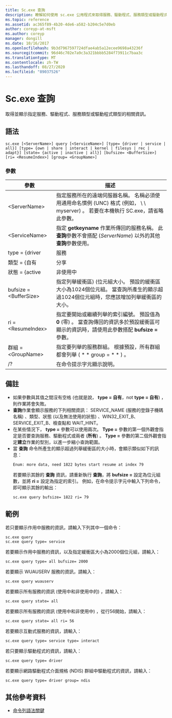 ```yaml
---
title: Sc.exe 查詢
description: 瞭解如何使用 sc.exe 公用程式來取得服務、驅動程式、服務類型或驅動程式類型的相關資訊
ms.topic: reference
ms.assetid: ac365f89-4b20-4de6-a582-b204c5e7d0eb
author: coreyp-at-msft
ms.author: coreyp
manager: dongill
ms.date: 10/16/2017
ms.openlocfilehash: 9b3d7967597724dfae4ab5a12ecee9698a43236f
ms.sourcegitcommit: 96d46c702e7a9c3a321bbbb5284f73911c7baa3c
ms.translationtype: MT
ms.contentlocale: zh-TW
ms.lasthandoff: 08/27/2020
ms.locfileid: "89037526"
---
```

# <a name="scexe-query"></a>Sc.exe 查詢

取得並顯示指定服務、驅動程式、服務類型或驅動程式類型的相關資訊。

## <a name="syntax"></a>語法

```
sc.exe [<ServerName>] query [<ServiceName>] [type= {driver | service | all}] [type= {own | share | interact | kernel | filesys | rec | adapt}] [state= {active | inactive | all}] [bufsize= <BufferSize>] [ri= <ResumeIndex>] [group= <GroupName>]
```

### <a name="parameters"></a>參數

|       參數        |                                                                                                                          描述                                                                                                                          |
|------------------------|---------------------------------------------------------------------------------------------------------------------------------------------------------------------------------------------------------------------------------------------------------------|
|     \<ServerName>      |                       指定服務所在的遠端伺服器名稱。 名稱必須使用通用命名慣例 (UNC) 格式 (例如， \\ \\ myserver) 。 若要在本機執行 SC.exe，請省略此參數。                        |
|     \<ServiceName>     |                                      指定 **getkeyname** 作業所傳回的服務名稱。 此**查詢**參數不會搭配 (*ServerName*) 以外的其他**查詢**參數使用。                                      |
|     type = {driver      |                                                                                                                            服務                                                                                                                            |
|       類型 = {自有       |                                                                                                                             分享                                                                                                                             |
|     狀態 = {active     |                                                                                                                           非使用中                                                                                                                            |
| bufsize = \<BufferSize> |                     指定列舉緩衝區)  (位元組大小。 預設的緩衝區大小為1024個位元組。 當查詢所產生的顯示超過1024個位元組時，您應該增加列舉緩衝區的大小。                      |
|   ri = \<ResumeIndex>   | 指定要開始或繼續列舉的索引編號。 預設值為 **0** (零) 。 當查詢傳回的資訊多於預設緩衝區可顯示的資訊時，請使用此參數搭配 **bufsize =** 參數。 |
|  群組 = \<GroupName>   |                                                                             指定要列舉的服務群組。 根據預設，所有群組都會列舉 ( * * group = * * ) 。                                                                              |
|           /?           |                                                                                                             在命令提示字元顯示說明。                                                                                                              |

## <a name="remarks"></a>備註

- 如果參數與其值之間沒有空格 (也就是說， **type = 自有**，not **type = 自有**) ，則作業將會失敗。
- **查詢**作業會顯示服務的下列相關資訊： SERVICE_NAME (服務的登錄子機碼名稱) 、類型、狀態 (以及無法使用的狀態) 、WIN32_EXIT_B、SERVICE_EXIT_B、檢查點和 WAIT_HINT。
- 在某些情況下， **type =** 參數可以使用兩次。 **Type =** 參數的第一個外觀會指定是否要查詢服務、驅動程式或兩者 (**所有**) 。 **Type =** 參數的第二個外觀會指定**建立**作業的型別，以進一步縮小查詢範圍。
- 當 **查詢** 命令所產生的顯示超過列舉緩衝區的大小時，會顯示類似如下的訊息：
  ```
  Enum: more data, need 1822 bytes start resume at index 79
  ```
  若要顯示其餘的 **查詢** 資訊，請重新執行 **查詢**，將 **bufsize =** 設定為位元組數，並將 **ri =** 設定為指定的索引。 例如，在命令提示字元中輸入下列命令，即可顯示其餘的輸出：
  ```
  sc.exe query bufsize= 1822 ri= 79
  ```

## <a name="examples"></a>範例

若只要顯示作用中服務的資訊，請輸入下列其中一個命令：
```
sc.exe query
sc.exe query type= service
```
若要顯示作用中服務的資訊，以及指定緩衝區大小為2000個位元組，請輸入：
```
sc.exe query type= all bufsize= 2000
```
若要顯示 WUAUSERV 服務的資訊，請輸入：
```
sc.exe query wuauserv
```
若要顯示所有服務的資訊 (使用中和非使用中的) ，請輸入：
```
sc.exe query state= all
```
若要顯示所有服務的資訊 (使用中和非使用中) ，從行56開始，請輸入：
```
sc.exe query state= all ri= 56
```
若要顯示互動式服務的資訊，請輸入：
```
sc.exe query type= service type= interact
```
若只要顯示驅動程式的資訊，請輸入：
```
sc.exe query type= driver
```
若要顯示網路驅動程式介面規格 (NDIS) 群組中驅動程式的資訊，請輸入：
```
sc.exe query type= driver group= ndis
```

## <a name="additional-references"></a>其他參考資料

- [命令列語法關鍵](command-line-syntax-key.md)

